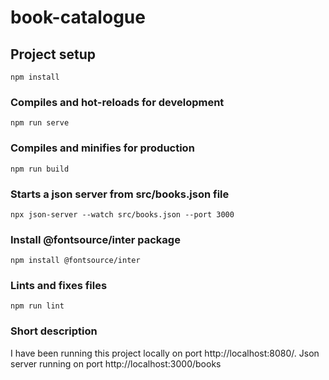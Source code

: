 # book-catalogue

## Project setup
```
npm install
```

### Compiles and hot-reloads for development
```
npm run serve
```

### Compiles and minifies for production
```
npm run build
```
### Starts a json server from src/books.json file
```
npx json-server --watch src/books.json --port 3000
```

### Install @fontsource/inter package
```
npm install @fontsource/inter
```

### Lints and fixes files
```
npm run lint
```

### Short description
I have been running this project locally on port http://localhost:8080/.
Json server running on port http://localhost:3000/books

